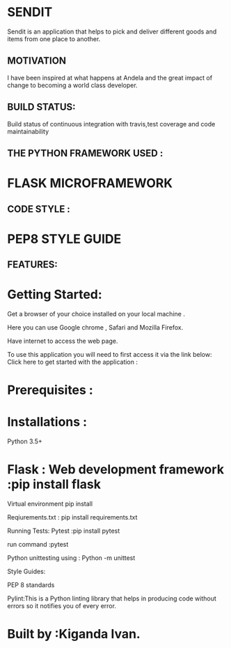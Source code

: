 # SENDIT
Sendit is an application that helps to pick and deliver different goods and items from one place to another.

## MOTIVATION
I have been inspired at what happens at Andela and the great impact of change to becoming a world class developer.
## BUILD STATUS:
Build status of continuous integration with travis,test coverage and code maintainability

## THE PYTHON FRAMEWORK USED :
  # FLASK MICROFRAMEWORK #
  
 ## CODE STYLE :
  # PEP8 STYLE GUIDE
  
 ## FEATURES:
 

# Getting Started:

Get a browser of your choice installed on your local machine .

Here you can use Google chrome , Safari and Mozilla Firefox.

Have internet to access the web page.

To use this application you will need to first access it via the link below:
Click here to get started with the application : 

# Prerequisites :

# Installations :
Python 3.5+ 

# Flask : Web development framework :pip install flask

Virtual environment pip install 

Reqiurements.txt : pip install requirements.txt

Running Tests:
 Pytest :pip install pytest

 run command :pytest

 Python unittesting using : Python -m unittest

Style Guides:

PEP 8 standards

Pylint:This is a Python linting library that helps in producing code without
errors so it notifies you of every error.


# Built by :Kiganda Ivan.
